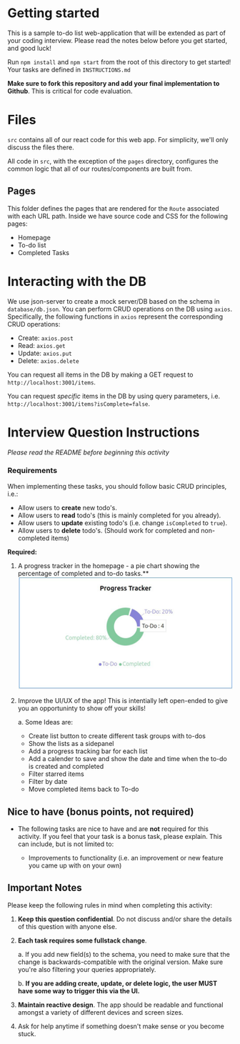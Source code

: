 # Getting started

This is a sample to-do list web-application that will be extended as part of your coding interview. Please read the notes below before you get started, and good luck!

Run `npm install` and `npm start` from the root of this directory to get started! Your tasks are defined in `INSTRUCTIONS.md`

**Make sure to fork this repository and add your final implementation to Github**. This is critical for code evaluation.

# Files

`src` contains all of our react code for this web app. For simplicity, we'll only discuss the files there.

All code in `src`, with the exception of the `pages` directory, configures the common logic that all of our routes/components are built from.

## Pages

This folder defines the pages that are rendered for the `Route` associated with each URL path. Inside we have source code and CSS for the following pages:

- Homepage
- To-do list
- Completed Tasks

# Interacting with the DB

We use json-server to create a mock server/DB based on the schema in `database/db.json`. You can perform CRUD operations on the DB using `axios`. Specifically, the following functions in `axios` represent the corresponding CRUD operations:

- Create: `axios.post`
- Read: `axios.get`
- Update: `axios.put`
- Delete: `axios.delete`

You can request all items in the DB by making a GET request to `http://localhost:3001/items`.

You can request _specific_ items in the DB by using query parameters, i.e. `http://localhost:3001/items?isComplete=false`.

# Interview Question Instructions

_Please read the README before beginning this activity_

### Requirements

When implementing these tasks, you should follow basic CRUD principles, i.e.:

- Allow users to **create** new todo's.
- Allow users to **read** todo's (this is mainly completed for you already).
- Allow users to **update** existing todo's (i.e. change `isCompleted` to `true`).
- Allow users to **delete** todo's. (Should work for completed and non-completed items)

**Required:**

1. A progress tracker in the homepage - a pie chart showing the percentage of completed and to-do tasks.\*\*
   ![Local Image](./public/tracker.png)

2. Improve the UI/UX of the app! This is intentially left open-ended to give you an opportuninty to show off your skills!

   a. Some Ideas are:

   - Create list button to create different task groups with to-dos
   - ⁠Show the lists as a sidepanel
   - Add a progress tracking bar for each list
   - Add a calender to save and show the date and time when the to-do is created and completed
   - Filter starred items
   - Filter by date
   - Move completed items back to To-do

## Nice to have (bonus points, not required)

- The following tasks are nice to have and are **not** required for this activity. If you feel that your task is a bonus task, please explain. This can include, but is not limited to:

  - Improvements to functionality (i.e. an improvement or new feature you came up with on your own)

## Important Notes

Please keep the following rules in mind when completing this activity:

1. **Keep this question confidential**. Do not discuss and/or share the details of this question with anyone else.
2. **Each task requires some fullstack change**.

   a. If you add new field(s) to the schema, you need to make sure that the change is backwards-compatible with the original version. Make sure you're also filtering your queries appropriately.

   b. **If you are adding create, update, or delete logic, the user MUST have some way to trigger this via the UI.**

3. **Maintain reactive design**. The app should be readable and functional amongst a variety of different devices and screen sizes.
4. Ask for help anytime if something doesn't make sense or you become stuck.
